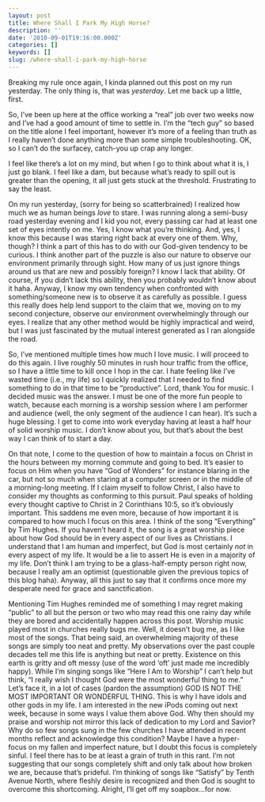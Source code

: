 ```yaml
---
layout: post
title: Where Shall I Park My High Horse?
description: ''
date: '2010-09-01T19:16:00.000Z'
categories: []
keywords: []
slug: /where-shall-i-park-my-high-horse
---
```


Breaking my rule once again, I kinda planned out this post on my run yesterday. The only thing is, that was _yesterday_. Let me back up a little, first.

So, I’ve been up here at the office working a “real” job over two weeks now and I’ve had a good amount of time to settle in. I’m the “tech guy” so based on the title alone I feel important, however it’s more of a feeling than truth as I really haven’t done anything more than some simple troubleshooting. OK, so I can’t do the surfacey, catch-you up crap any longer.

I feel like there’s a lot on my mind, but when I go to think about what it is, I just go blank. I feel like a dam, but because what’s ready to spill out is greater than the opening, it all just gets stuck at the threshold. Frustrating to say the least.

On my run yesterday, (sorry for being so scatterbrained) I realized how much we as human beings _love_ to stare. I was running along a semi-busy road yesterday evening and I kid you not, every passing car had at least one set of eyes intently on me. Yes, I know what you’re thinking. And, yes, I know this because I was staring right back at every one of them. Why, though? I think a part of this has to do with our God-given tendency to be curious. I think another part of the puzzle is also our nature to observe our environment primarily through sight. How many of us just ignore things around us that are new and possibly foreign? I know I lack that ability. Of course, if you didn’t lack this ability, then you probably wouldn’t know about it haha. Anyway, I know my own tendency when confronted with something/someone new is to observe it as carefully as possible. I guess this really does help lend support to the claim that we, moving on to my second conjecture, observe our environment overwhelmingly through our eyes. I realize that any other method would be highly impractical and weird, but I was just fascinated by the mutual interest generated as I ran alongside the road.

So, I’ve mentioned multiple times how much I love music. I will proceed to do this again. I live roughly 50 minutes in rush hour traffic from the office, so I have a little time to kill once I hop in the car. I hate feeling like I’ve wasted time (i.e., my life) so I quickly realized that I needed to find something to do in that time to be “productive”. Lord, thank You for music. I decided music was the answer. I must be one of the more fun people to watch, because each morning is a worship session where I am performer and audience (well, the only segment of the audience I can hear). It’s such a huge blessing. I get to come into work everyday having at least a half hour of solid worship music. I don’t know about you, but that’s about the best way I can think of to start a day.

On that note, I come to the question of how to maintain a focus on Christ in the hours between my morning commute and going to bed. It’s easier to focus on Him when you have “God of Wonders” for instance blaring in the car, but not so much when staring at a computer screen or in the middle of a morning-long meeting. If I claim myself to follow Christ, I also have to consider my thoughts as conforming to this pursuit. Paul speaks of holding every thought captive to Christ in 2 Corinthians 10:5, so it’s obviously important. This saddens me even more, because of how important it is compared to how much I focus on this area. I think of the song “Everything” by Tim Hughes. If you haven’t heard it, the song is a great worship piece about how God should be in every aspect of our lives as Christians. I understand that I am human and imperfect, but God is most certainly _not_ in every aspect of my life. It would be a lie to assert He is even in a majority of my life. Don’t think I am trying to be a glass-half-empty person right now, because I really am an optimist (questionable given the previous topics of this blog haha). Anyway, all this just to say that it confirms once more my desperate need for grace and sanctification.

Mentioning Tim Hughes reminded me of something I may regret making “public” to all but the person or two who may read this one rainy day while they are bored and accidentally happen across this post. Worship music played most in churches really bugs me. Well, it doesn’t bug me, as I like most of the songs. That being said, an overwhelming majority of these songs are simply too neat and pretty. My observations over the past couple decades tell me this life is anything but neat or pretty. Existence on this earth is gritty and oft messy (use of the word ‘oft’ just made me incredibly happy). While I’m singing songs like “Here I Am to Worship” I can’t help but think, “I really wish I thought God were the most wonderful thing to me.” Let’s face it, in a lot of cases (pardon the assumption) GOD IS NOT THE MOST IMPORTANT OR WONDERFUL THING. This is why I have idols and other gods in my life. I am interested in the new iPods coming out next week, because in some ways I value them above God. Why then should my praise and worship not mirror this lack of dedication to my Lord and Savior? Why do so few songs sung in the few churches I have attended in recent months reflect and acknowledge this condition? Maybe I have a hyper-focus on my fallen and imperfect nature, but I doubt this focus is completely sinful. I feel there has to be at least a grain of truth in this rant. I’m not suggesting that our songs completely shift and only talk about how broken we are, because that’s prideful. I’m thinking of songs like “Satisfy” by Tenth Avenue North, where fleshly desire is recognized and then God is sought to overcome this shortcoming. Alright, I’ll get off my soapbox…for now.